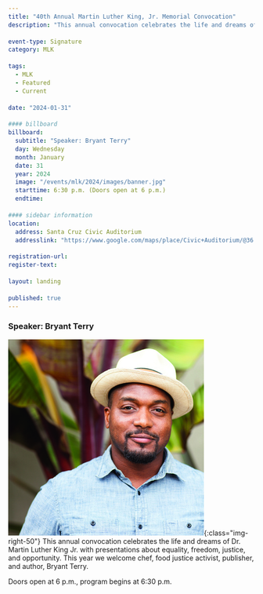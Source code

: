 ```yaml
---
title: "40th Annual Martin Luther King, Jr. Memorial Convocation"
description: "This annual convocation celebrates the life and dreams of Dr. Martin Luther King Jr. with presentations about equality, freedom, justice, and opportunity. This year we welcome chef, food justice activist, publisher, and author, Bryant Terry."

event-type: Signature
category: MLK

tags:
  - MLK
  - Featured
  - Current

date: "2024-01-31"

#### billboard
billboard:
  subtitle: "Speaker: Bryant Terry"
  day: Wednesday
  month: January
  date: 31
  year: 2024
  image: "/events/mlk/2024/images/banner.jpg"
  starttime: 6:30 p.m. (Doors open at 6 p.m.)
  endtime: 

#### sidebar information
location:
  address: Santa Cruz Civic Auditorium
  addresslink: "https://www.google.com/maps/place/Civic+Auditorium/@36.9739045,-122.0291357,15z/data=!4m2!3m1!1s0x0:0xd63592dbe416468c?sa=X&ved=2ahUKEwjP7pHk0tiDAxUQmbAFHXGuDZwQ_BJ6BAgPEAA"

registration-url: 
register-text: 

layout: landing

published: true
---
```


### Speaker: Bryant Terry

![Bryant Terry](images/bryan-terry.jpg){:class="img-right-50"} This annual convocation celebrates the life and dreams of Dr. Martin Luther King Jr. with presentations about equality, freedom, justice, and opportunity. This year we welcome chef, food justice activist, publisher, and author, Bryant Terry.

Doors open at 6 p.m., program begins at 6:30 p.m.
